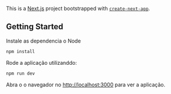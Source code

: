 This is a [Next.js](https://nextjs.org/) project bootstrapped with [`create-next-app`](https://github.com/vercel/next.js/tree/canary/packages/create-next-app).

## Getting Started

Instale as dependencia o Node
```bash
npm install
```

Rode a aplicação utilizanddo:
```bash
npm run dev
```

Abra o o navegador no [http://localhost:3000](http://localhost:3000) para ver a aplicação.

